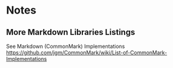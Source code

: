 # Notes

## More Markdown Libraries Listings

See Markdown (CommonMark) Implementations <https://github.com/jgm/CommonMark/wiki/List-of-CommonMark-Implementations>

